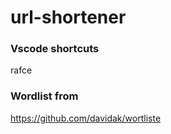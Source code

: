 # url-shortener

### Vscode shortcuts
rafce

### Wordlist from 
https://github.com/davidak/wortliste